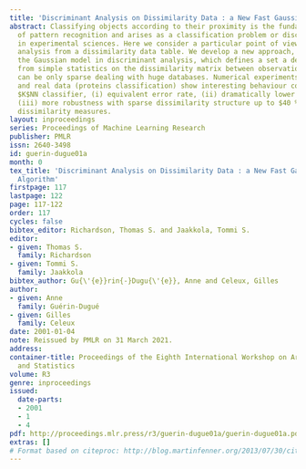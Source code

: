 ```yaml
---
title: 'Discriminant Analysis on Dissimilarity Data : a New Fast Gaussian like Algorithm'
abstract: Classifying objects according to their proximity is the fundamental task
  of pattern recognition and arises as a classification problem or discriminant analysis
  in experimental sciences. Here we consider a particular point of view on discriminant
  analysis from a dissimilarity data table. We develop a new approach, inspired from
  the Gaussian model in discriminant analysis, which defines a set a decision rules
  from simple statistics on the dissimilarity matrix between observations. This matrix
  can be only sparse dealing with huge databases. Numerical experiments on artificial
  and real data (proteins classification) show interesting behaviour compared to a
  $K$NN classifier, (i) equivalent error rate, (ii) dramatically lower CPU times and
  (iii) more robustness with sparse dissimilarity structure up to $40 %$ of actual
  dissimilarity measures.
layout: inproceedings
series: Proceedings of Machine Learning Research
publisher: PMLR
issn: 2640-3498
id: guerin-dugue01a
month: 0
tex_title: 'Discriminant Analysis on Dissimilarity Data : a New Fast Gaussian like
  Algorithm'
firstpage: 117
lastpage: 122
page: 117-122
order: 117
cycles: false
bibtex_editor: Richardson, Thomas S. and Jaakkola, Tommi S.
editor:
- given: Thomas S.
  family: Richardson
- given: Tommi S.
  family: Jaakkola
bibtex_author: Gu{\'{e}}rin{-}Dugu{\'{e}}, Anne and Celeux, Gilles
author:
- given: Anne
  family: Guérin-Dugué
- given: Gilles
  family: Celeux
date: 2001-01-04
note: Reissued by PMLR on 31 March 2021.
address:
container-title: Proceedings of the Eighth International Workshop on Artificial Intelligence
  and Statistics
volume: R3
genre: inproceedings
issued:
  date-parts:
  - 2001
  - 1
  - 4
pdf: http://proceedings.mlr.press/r3/guerin-dugue01a/guerin-dugue01a.pdf
extras: []
# Format based on citeproc: http://blog.martinfenner.org/2013/07/30/citeproc-yaml-for-bibliographies/
---
```

